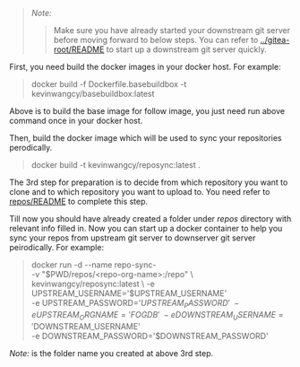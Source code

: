 > *Note:*
> > Make sure you have already started your downstream git server before moving forward to below steps. You can refer to [../gitea-root/README](../gitea-root/README.md) to start up a downstream git server quickly.

First, you need build the docker images in your docker host. For example:
> docker build -f Dockerfile.basebuildbox -t kevinwangcy/basebuildbox:latest 

Above is to build the base image for follow image, you just need run above command once in your docker host.

Then, build the docker image which will be used to sync your repositories perodically.
> docker build -t kevinwangcy/reposync:latest .

The 3rd step for preparation is to decide from which repository you want to clone and to which repository you want to upload to. You need refer to [repos/README](repos/README.md) to complete this step. 

Till now you should have already created a folder under *repos* directory with relevant info filled in. Now you can start up a docker container to help you sync your repos from upstream git server to downserver git server peirodically. For example:
> 
> docker run -d --name repo-sync-<repo-org-name> \
>               -v "$PWD/repos/<repo-org-name>:/repo" \
>                   kevinwangcy/reposync:latest \
>               -e UPSTREAM_USERNAME='$UPSTREAM_USERNAME' \
>               -e UPSTREAM_PASSWORD='$UPSTREAM_PASSWORD' \
>               -e UPSTREAM_ORGNAME='FOGDB'    \
>               -e DOWNSTREAM_USERNAME='$DOWNSTREAM_USERNAME' \
>               -e DOWNSTREAM_PASSWORD='$DOWNSTREAM_PASSWORD'
>
*Note:* <repo-org-name> is the folder name you created at above 3rd step.

